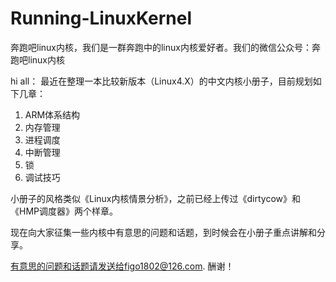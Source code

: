 # Running-LinuxKernel
奔跑吧linux内核，我们是一群奔跑中的linux内核爱好者。我们的微信公众号：奔跑吧linux内核

hi all：
最近在整理一本比较新版本（Linux4.X）的中文内核小册子，目前规划如下几章：
1. ARM体系结构
2. 内存管理
3. 进程调度
4. 中断管理
5. 锁
6. 调试技巧

小册子的风格类似《Linux内核情景分析》，之前已经上传过《dirtycow》和《HMP调度器》两个样章。

现在向大家征集一些内核中有意思的问题和话题，到时候会在小册子重点讲解和分享。

有意思的问题和话题请发送给figo1802@126.com. 酬谢！
